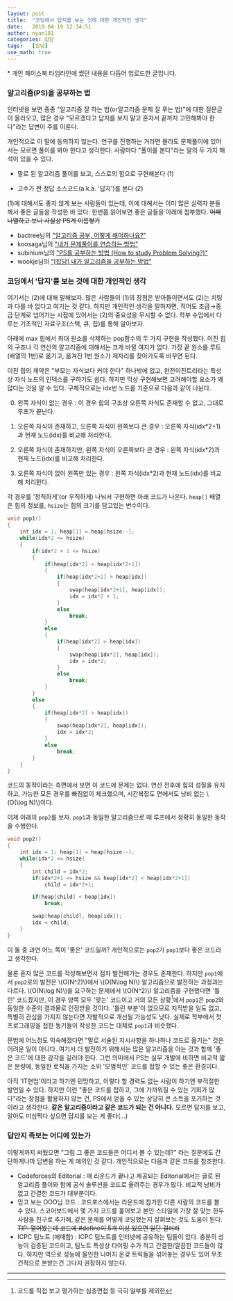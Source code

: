 ```yaml
---
layout: post
title:  "코딩에서 답지를 보는 것에 대한 개인적인 생각"
date:   2019-04-19 12:34:51
author: nyan101
categories: 잡담
tags:	[잡담]
use_math: true
---
```




\* 개인 페이스북 타임라인에 썼던 내용을 다듬어 업로드한 글입니다.

### 알고리즘(PS)을 공부하는 법

인터넷을 보면 종종 "알고리즘 잘 하는 법(or알고리즘 문제 잘 푸는 법)"에 대한 질문글이 올라오고, 많은 경우 "모르겠다고 답지를 보지 말고 혼자서 끝까지 고민해봐야 한다"라는 답변이 주를 이룬다.

개인적으로 이 말에 동의하지 않는다. 연구를 진행하는 거라면 몰라도 문제풀이에 있어서는 모르면 풀이를 봐야 한다고 생각한다. 사람마다 "풀이를 본다"라는 말의 두 가지 해석이 있을 수 있다.

* 말로 된 알고리즘 풀이를 보고, 스스로의 힘으로 구현해본다 (1)

* 고수가 짠 정답 소스코드(a.k.a. '답지')를 본다 (2)

(1)에 대해서도 좋지 않게 보는 사람들이 있는데, 이에 대해서는 이미 많은 실력자 분들께서 좋은 글들을 작성한 바 있다. 한번쯤 읽어보면 좋은 글들을 아래에 첨부했다. ~~어째 나열하고 보니 사실상 PS계 이름쌓기~~

* bactree님의 ["알고리즘 공부, 어떻게 해야하나요?"](https://baactree.tistory.com/52)
* koosaga님의 ["내가 문제풀이를 연습하는 방법"](https://koosaga.com/217)
* subinium님의 ["PS를 공부하는 방법 (How to study Problem Solving?)"](https://subinium.github.io/how-to-study-problem-solving/)
* wookje님의 ["[잡담] 내가 알고리즘을 공부하는 방법"](http://wookje.dance/2019/04/16/how-to-study-algorithm/)



### 코딩에서 '답지'를 보는 것에 대한 개인적인 생각

여기서는 (2)에 대해 말해보자. 많은 사람들이 (1)의 장점은 받아들이면서도 (2)는 치팅과 다를 바 없다고 여기는 것 같다. 하지만 개인적인 생각을 말하자면, 적어도 초급→중급 단계로 넘어가는 시점에 있어서는 (2)의 중요성을 무시할 수 없다. 학부 수업에서 다루는 기초적인 자료구조(스택, 큐, 힙)를 통해 알아보자.

아래에 max 힙에서 최대 원소를 삭제하는 pop함수의 두 가지 구현을 작성했다. 이진 힙의 구조나 각 연산의 알고리즘에 대해서는 크게 바뀔 여지가 없다. 가장 끝 원소를 루트(배열의 1번)로 옮기고, 옮겨진 1번 원소가 제자리를 찾아가도록 바꾸면 된다.

이진 힙의 제약은 "부모는 자식보다 커야 한다" 하나밖에 없고, 완전이진트리라는 특성상 자식 노드의 인덱스를 구하기도 쉽다. 하지만 막상 구현해보면 고려해야할 요소가 꽤 많다는 것을 알 수 있다. 구체적으로는 idx번 노드를 기준으로 다음과 같이 나뉜다.

0. 왼쪽 자식이 없는 경우
   : 이 경우 힙의 구조상 오른쪽 자식도 존재할 수 없고, 그대로 루프가 끝난다.

1. 오른쪽 자식이 존재하고, 오른쪽 자식이 왼쪽보다 큰 경우
   : 오른쪽 자식(idx\*2+1)과 현재 노드(idx)를 비교해 처리한다.

2. 오른쪽 자식이 존재하지만, 왼쪽 자식이 오른쪽보다 큰 경우
   : 왼쪽 자식(idx\*2)과 현재 노드(idx)를 비교해 처리한다.

3. 오른쪽 자식이 없이 왼쪽만 있는 경우
   : 왼쪽 자식(idx\*2)과 현재 노드(idx)를 비교해 처리한다.

각 경우를 '정직하게'(or 우직하게) 나눠서 구현하면 아래 코드가 나온다.  `heap[]` 배열은 힙의 정보를, `hsize`는 힙의 크기를 담고있는 변수이다.

```c++
void pop1()
{
    int idx = 1; heap[1] = heap[hsize--];
    while(idx*2 <= hsize)
    {
        if(idx*2 + 1 <= hsize)
        {
            if(heap[idx*2] < heap[idx*2+1])
            {
                if(heap[idx*2+1] > heap[idx])
                {
                    swap(heap[idx*2+1], heap[idx]);
                    idx = idx*2 + 1;
                }
                else
                    break;
            }
            else
            {
                if(heap[idx*2] > heap[idx])
                {
                    swap(heap[idx*2], heap[idx]);
                    idx = idx*2;
                }
                else
                    break;
            }
        }
        else
        {
            if(heap[idx*2] > heap[idx])
            {
                swap(heap[idx*2], heap[idx]);
                idx = idx*2;
            }
            else
                break;
        }
    }
}
```

코드의 동작이라는 측면에서 보면 이 코드에 문제는 없다. 연산 전후에 힙의 성질을 유지하고, 가능한 모든 경우를 빠짐없이 체크했으며, 시간복잡도 면에서도 낭비 없는 \\(O(\\log N)\\)이다.

이제 아래의 `pop2`를 보자. `pop1`과 동일한 알고리즘으로 매 루프에서 정확히 동일한 동작을 수행한다.

```c++
void pop2()
{
    int idx = 1; heap[1] = heap[hsize--];
    while(idx*2 <= hsize)
    {
        int child = idx*2;
        if(idx*2+1 <= hsize && heap[idx*2] < heap[idx*2+1])
            child = idx*2+1;

        if(heap[child] < heap[idx])
            break;

        swap(heap[child], heap[idx]);
        idx = child;
    }
}
```

이 둘 중 과연 어느 쪽이 '좋은' 코드일까? 개인적으로는 `pop2`가 `pop1`보다 좋은 코드라고 생각한다.

물론 혼자 많은 코드를 작성해보면서 점차 발전해가는 경우도 존재한다. 하지만 `pop1`에서 `pop2`로의 발전은 \\(O(N^2)\\)에서 \\(O(N\\log N)\\) 알고리즘으로 발전하는 과정과는 다르다. \\(O(N\\log N)\\)을 요구하는 문제에서 \\(O(N^2)\\) 알고리즘을 구현했다면 '틀린' 코드겠지만, 이 경우 양쪽 모두 '맞는' 코드이고 거의 모든 상황[^1]에서 `pop1`은 `pop2`와 동일한 수준의 결과물로 인정받을 것이다. '틀린 부분'이 없으므로 지적받을 일도 없고, 특별히 관심을 가지지 않는다면 자발적으로 개선될 가능성도 낮다. 실제로 학부에서 첫 프로그래밍을 접한 동기들이 작성한 코드는 대체로 `pop1`과 비슷했다.

[^1]: 코드를 직접 보고 평가하는 심층면접 등 극히 일부를 제외한

문법에 어느정도 익숙해졌다면 "말로 서술된 지시사항을 하나하나 코드로 옮기는" 것은 어려운 일이 아니다. 여기서 더 발전하기 위해서는 많은 알고리즘을 아는 것과 함께 '좋은 코드'에 대한 감각을 길러야 한다. 그런 의미에서 PS는 실무 개발에 비하면 비교적 짧은 분량에, 동일한 로직을 가지는 소위 '모범적인' 코드를 접할 수 있는 좋은 환경이다.

아직 'IT현업'이라고 하기엔 민망하고, 이렇다 할 경력도 없는 사람이 하기엔 부적절한 발언일 수 있다. 하지만 이런 "좋은 코드를 접하고, 그에 가까워질 수 있는 기회가 많다"라는 장점을 활용하지 않는 건, PS에서 얻을 수 있는 상당히 큰 소득을 포기하는 것이라고 생각한다. **같은 알고리즘이라고 같은 코드가 되는 건 아니다.** 모르면 답지를 보고, 알아도 미심쩍다 싶으면 답지를 보는 게 좋다(...)



### 답안지 족보는 어디에 있는가

이렇게까지 써뒀으면 "그럼 그 좋은 코드들은 어디서 볼 수 있는데?" 라는 질문에도 간단하게나마 답변을 하는 게 예의인 것 같다. 개인적으로는 다음과 같은 코드를 참조한다.

* Codeforces의 Editorial
  : 매 라운드가 끝나고 제공되는 Editorial에서는 글로 된 알고리즘 풀이와 함께 공식 솔루션을 코드로 올려주는 경우가 많다. 비교적 낭비가 없고 간결한 코드가 대부분이다.
* 믿고 보는 OOO님 코드
  : 코드포스에서는 라운드에 참가한 다른 사람의 코드를 볼 수 있다. 스코어보드에서 몇 가지 코드를 훑어보고 본인 스타일에 가장 잘 맞는 한두 사람을 친구로 추가해, 같은 문제를 어떻게 코딩했는지 살펴보는 것도 도움이 된다. ~~TIP: 열어봤는데 코드에 #define이 5개 이상 있으면 일단 걸러라~~
* ICPC 팀노트 (애매함)
  : ICPC 팀노트를 인터넷에 공유하는 팀들이 있다. 충분히 성능이 검증된 코드이고, 팀노트 특성상 타이핑 수가 적고 간결한/깔끔한 코드들이 많다. 하지만 역으로 성능에 올인한 나머지 온갖 트릭들을 섞어놓는 경우도 있어 무조건적으로 본받는건 그다지 권장하지 않는다.

---

